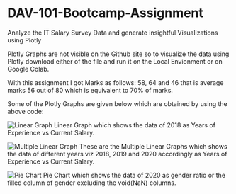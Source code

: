 # DAV-101-Bootcamp-Assignment
Analyze the IT Salary Survey Data and generate insightful Visualizations using Plotly

Plotly Graphs are not visible on the Github site so to visualize the data using Plotly download either of the file and run it on the Local Envionment or on Google Colab.

With this assignment I got Marks as follows: 58, 64 and 46 that is average marks 56 out of 80 which is equivalent to 70% of marks.

Some of the Plotly Graphs are given below which are obtained by using the above code:

![Linear Graph](https://user-images.githubusercontent.com/63190833/113488506-3eaa5b80-94dc-11eb-80ae-15eafd1aec25.png)
Linear Graph which shows the data of 2018 as Years of Experience vs Current Salary.


![Multiple Linear Graph](https://user-images.githubusercontent.com/63190833/113488511-45d16980-94dc-11eb-915a-1ffb301c9ce2.jpg)
These are the Multiple Linear Graphs which shows the data of different years viz 2018, 2019 and 2020 accordingly as Years of Experience vs Current Salary.


![Pie Chart](https://user-images.githubusercontent.com/63190833/113488613-d14afa80-94dc-11eb-9d62-e0d234a3b6c7.png)
Pie Chart which shows the data of 2020 as gender ratio or the filled column of gender excluding the void(NaN) columns. 
